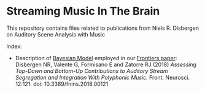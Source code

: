 # Streaming Music In The Brain

This repository contains files related to publications from Niels R. Disbergen on Auditory Scene Analysis with Music

Index:
- Description of [Bayesian Model](BayesianModeling/BayesianModel.md) employed in our [Frontiers paper]( https://www.frontiersin.org/articles/10.3389/fnins.2018.00121 "Frontiers Paper Webpage"): Disbergen NR, Valente G, Formisano E and Zatorre RJ (2018) *Assessing Top-Down and Bottom-Up Contributions to Auditory Stream Segregation and Integration With Polyphonic Music.* Front. Neurosci. 12:121. doi: 10.3389/fnins.2018.00121
